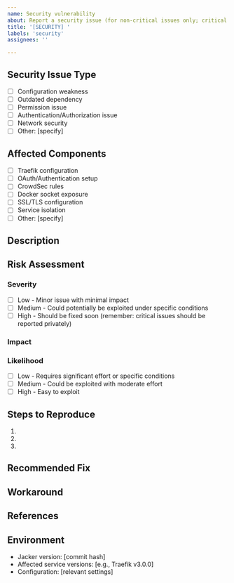 ```yaml
---
name: Security vulnerability
about: Report a security issue (for non-critical issues only; critical issues should be reported privately)
title: '[SECURITY] '
labels: 'security'
assignees: ''

---
```


<!--
⚠️ IMPORTANT: If this is a CRITICAL security vulnerability that could be exploited,
DO NOT create a public issue. Instead, please report it privately via:
- Email to the maintainers
- GitHub Security Advisories (if enabled)
- Other private communication channels

Only use this template for:
- Non-critical security improvements
- Security configuration issues
- Best practice recommendations
-->

## Security Issue Type
- [ ] Configuration weakness
- [ ] Outdated dependency
- [ ] Permission issue
- [ ] Authentication/Authorization issue
- [ ] Network security
- [ ] Other: [specify]

## Affected Components
- [ ] Traefik configuration
- [ ] OAuth/Authentication setup
- [ ] CrowdSec rules
- [ ] Docker socket exposure
- [ ] SSL/TLS configuration
- [ ] Service isolation
- [ ] Other: [specify]

## Description
<!-- Describe the security issue -->

## Risk Assessment

### Severity
- [ ] Low - Minor issue with minimal impact
- [ ] Medium - Could potentially be exploited under specific conditions
- [ ] High - Should be fixed soon (remember: critical issues should be reported privately)

### Impact
<!-- What could happen if this issue is exploited? -->

### Likelihood
- [ ] Low - Requires significant effort or specific conditions
- [ ] Medium - Could be exploited with moderate effort
- [ ] High - Easy to exploit

## Steps to Reproduce
<!-- Only if safe to disclose publicly -->
1.
2.
3.

## Recommended Fix
<!-- Your suggestions for fixing this issue -->

## Workaround
<!-- Any temporary measures to mitigate the issue -->

## References
<!-- Links to CVEs, security advisories, or documentation -->

## Environment
- Jacker version: [commit hash]
- Affected service versions: [e.g., Traefik v3.0.0]
- Configuration: [relevant settings]